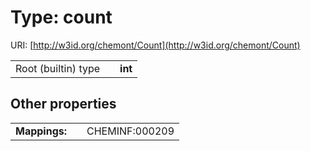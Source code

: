 
# Type: count




URI: [http://w3id.org/chemont/Count](http://w3id.org/chemont/Count)

|  |  |  |
| --- | --- | --- |
| Root (builtin) type | | **int** |

## Other properties

|  |  |  |
| --- | --- | --- |
| **Mappings:** | | CHEMINF:000209 |

